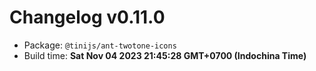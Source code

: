 # Changelog v0.11.0

- Package: `@tinijs/ant-twotone-icons`
- Build time: **Sat Nov 04 2023 21:45:28 GMT+0700 (Indochina Time)**

